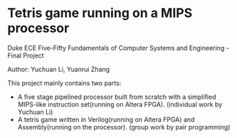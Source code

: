 # Tetris game running on a MIPS processor
Duke ECE Five-Fifty Fundamentals of Computer Systems and Engineering - Final Project

Author: Yuchuan Li, Yuanrui Zhang

This project mainly contains two parts:
 - A five stage pipelined processor built from scratch with a simplified MIPS-like instruction set(running on Altera FPGA). (individual work by Yuchuan Li)
 - A tetris game written in Verilog(running on Altera FPGA) and Assembly(running on the processor). (group work by pair programming)
